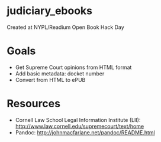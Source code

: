 # judiciary_ebooks

Created at NYPL/Readium Open Book Hack Day

# Goals
- Get Supreme Court opinions from HTML format
- Add basic metadata: docket number
- Convert from HTML to ePUB

# Resources
- Cornell Law School Legal Information Institute (LII): http://www.law.cornell.edu/supremecourt/text/home
- Pandoc: http://johnmacfarlane.net/pandoc/README.html
